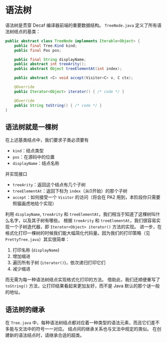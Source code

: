 # 语法树

语法树是贯穿 Decaf 编译器前端的重要数据结构。
`TreeNode.java` 定义了所有语法树结点的基类：

```java
public abstract class TreeNode implements Iterable<Object> {
    public final Tree.Kind kind;
    public final Pos pos;

    public final String displayName;
    public abstract int treeArity();
    public abstract Object treeElementAt(int index);

    public abstract <C> void accept(Visitor<C> v, C ctx);

    @Override
    public Iterator<Object> iterator() { /* code */ }

    @Override
    public String toString() { /* code */ }
}
```

## 语法树就是一棵树

在上述基类结点中，我们要求子类必须要有

- `kind`：结点类型
- `pos`：在源码中的位置
- `displayName`：结点名称

并实现接口

- `treeArity`：返回这个结点有几个子树
- `treeElementAt`：返回下标为 `index`（从0开始）的那个子树
- `accept`：如何接受一个 `Visitor` 的访问（将会在 PA2 用到，本阶段你只需要照猫画虎地给个实现）

利用 `displayName`, `treeArity` 和 `treeElementAt`，我们相当于知道了这棵树叫什么名字，以及其子树有哪些。
根据 `treeArity` 和 `treeElementAt`，我们很容易实现一个子树迭代器，即 `Iterator<Object> iterator()` 方法的实现。
进一步，在格式化打印一棵树的时候我们能大幅简化代码量。因为我们的打印策略（见 `PrettyTree.java`）其实很简单：

1. 打印名称 (`displayName`)
2. 增加缩进
3. 遍历所有子树 (`iterator()`)，依次递归打印它们
4. 减少缩进

而无需为每一种语法树结点实现格式化打印的方法。
借助此，我们还顺便重写了 `toString()` 方法，让打印结果看起来更加友好，而不是 Java 默认的那个谜一般的地址。

## 语法树的继承

在 `Tree.java` 中，每种语法树结点都对应着一种类型的语法元素，而且它们差不多能与文法中的符号一一对应。
结点间的继承关系也与文法中规定的类似。
在创建新的语法结点时，请继承合适的超类。
